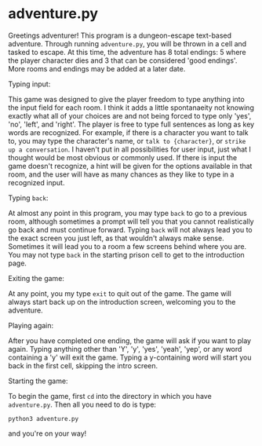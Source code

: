 # adventure.py

Greetings adventurer!
This program is a dungeon-escape text-based adventure. Through running `adventure.py`, you will be thrown in a cell and tasked to escape. 
At this time, the adventure has 8 total endings: 5 where the player character dies and 3 that can be considered 'good endings'.
More rooms and endings may be added at a later date. 

Typing input:

This game was designed to give the player freedom to type anything into the input field for each room. I think it adds a little spontanaeity 
not knowing exactly what all of your choices are and not being forced to type only 'yes', 'no', 'left', and 'right'. The player is free to type 
full sentences as long as key words are recognized. For example, if there is a character you want to talk to, you may type the character's name,
or `talk to {character}`, or `strike up a conversation`. I haven't put in all possibilities for user input, just what I thought would be most 
obvious or commonly used. If there is input the game doesn't recognize, a hint will be given for the options available in that room, and the user
will have as many chances as they like to type in a recognized input.

Typing `back`:

At almost any point in this program, you may type `back` to go to a previous room, although
sometimes a prompt will tell you that you cannot realistically go back and must continue forward. Typing `back` will not always lead
you to the exact screen you just left, as that wouldn't always make sense. Sometimes it will lead you to a room a few screens behind where
you are. You may not type `back` in the starting prison cell to get to the introduction page.

Exiting the game: 

At any point, you my type `exit` to quit out of the game. The game will always start back up on the introduction screen, welcoming you to the adventure.

Playing again:

After you have completed one ending, the game will ask if you want to play again. Typing anything other than 'Y', 'y', 'yes', 'yeah', 'yep', 
or any word containing a 'y' will exit the game. Typing a y-containing word will start you back in the first cell, skipping the intro screen.

Starting the game:

To begin the game, first `cd` into the directory in which you have `adventure.py`. Then all you need to do is type:

`python3 adventure.py`

and you're on your way!
